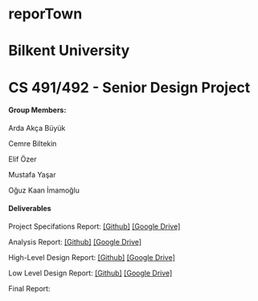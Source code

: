 # reporTown
# Bilkent University
# CS 491/492 - Senior Design Project



#### Group Members:

Arda Akça Büyük

Cemre Biltekin

Elif Özer

Mustafa Yaşar

Oğuz Kaan İmamoğlu


#### Deliverables

Project Specifations Report: [[Github]](https://github.com/OguzKaanImamoglu/reporTown/raw/main/Project%20Specification.pdf)  [[Google Drive]](https://drive.google.com/file/d/1gb9UJBN1W5mp5j9wrDxexu0qqcjGX7V9/view?usp=sharing)

Analysis Report: [[Github]](https://github.com/OguzKaanImamoglu/reporTown/raw/main/Analysis%20Report.pdf)  [[Google Drive]](https://drive.google.com/file/d/16_6JokcS5SxrxK_HjkFH7sBmj7CnGE2X/view?usp=sharing)

High-Level Design Report: [[Github]](https://github.com/OguzKaanImamoglu/reporTown/raw/main/Reports/High_Level_Design_Report_reportown.pdf)  [[Google Drive]](https://drive.google.com/file/d/16DX3wNt-pqgtAA4sPdDUwumO0GErcOBY/view?usp=sharing)

Low Level Design Report: [[Github]](https://github.com/OguzKaanImamoglu/reporTown/blob/main/Reports/CS492-reporTown-Low_Level_Design_Report.pdf) [[Google Drive]](https://drive.google.com/file/d/1VgH0cI8foiUymX_JaykBhLeOF8FS-Qpi/view?usp=sharing)

Final Report:


